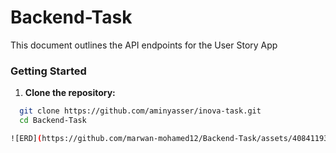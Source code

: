 # Backend-Task

This document outlines the API endpoints for the User Story App

### Getting Started

1. **Clone the repository:**

 ```bash
   git clone https://github.com/aminyasser/inova-task.git
   cd Backend-Task

![ERD](https://github.com/marwan-mohamed12/Backend-Task/assets/40841193/3bed19a1-3545-4b34-a3c5-743060c8833e)
